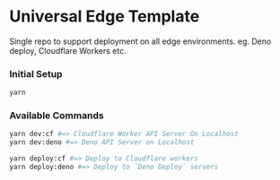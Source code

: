 # Universal Edge Template

Single repo to support deployment on all edge environments. eg. Deno deploy, Cloudflare Workers etc.


### Initial Setup

```sh
yarn
```

### Available Commands

```sh
yarn dev:cf #=> Cloudflare Worker API Server On Localhost
yarn dev:deno #=> Deno API Server on Localhost

yarn deploy:cf #=> Deploy to Cloudflare workers
yarn deploy:deno #=> Deploy to `Deno Deploy` servers
```


